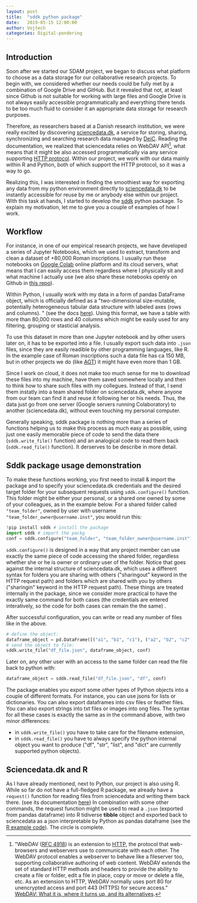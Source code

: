 ```yaml
---
layout: post
title:  "sddk python package"
date:   2019-05-15 12:00:00
author: Vojtech
categories: Digital-pondering
---
```


## Introduction

Soon after we started our SDAM project, we began to discuss what platform to choose as a  data storage for our collaborative research projects. To begin with, we considered whether our needs could be fully met by a combination of Google Drive and GitHub. But it revealed that not, at least since Github is not suitable for working with large files and Google Drive is not always easily accessible programmatically and everything there tends to be too much fluid to consider it an appropriate data storage for research purposes. 

Therefore, as researchers based at a Danish research institution, we were really excited by discovering [sciencedata.dk](https://www.deic.dk/en/data_deic_dk), a service for storing, sharing, synchronizing and searching research data managed by [DeiC](https://www.deic.dk/en).  Reading the documentation, we realized that  sciencedata relies on WebDAV API[^1], what means that it might be also  accessed programmatically via any service supporting [HTTP protocol](https://en.wikipedia.org/wiki/Hypertext_Transfer_Protocol#Request_message). Within our project, we work with our data mainly within R and Python,  both of which support the HTTP protocol, so it was a way to go.

Realizing this, I was interested in finding the smoothiest way for exporting any data from my python environment directly to [sciencedata.dk](https://www.deic.dk/en/data_deic_dk) to be instantly accessible for reuse by me or anybody else within our project. With this task at hands, I started to develop the [sddk](https://github.com/sdam-au/sddk_py) python package. To explain my motivation, let me to give you a couple of examples of how I work.

## Workflow

For instance, in one of our empirical research projects, we have developed a series of Jupyter Notebooks,  which we used to extract, transform and clean a dataset of +80,000 Roman inscriptions. I usually run these notebooks on [Google Colab](https://colab.research.google.com/github/tensorflow/examples/blob/master/courses/udacity_intro_to_tensorflow_for_deep_learning/l01c01_introduction_to_colab_and_python.ipynb) online platform and its cloud servers, what means that I can easily access them regardless where I physically sit and what machine I actually use (we also share these notebooks openly on Github in [this repo]( https://github.com/sdam-au/edh_workflow)).

Within Python, I usually work with my data in a form of pandas DataFrame object, which is officially defined as a "two-dimensional size-mutable, potentially heterogeneous tabular data structure with labeled axes (rows and columns). " (see the docs [here](https://pandas.pydata.org/pandas-docs/version/0.23.1/generated/pandas.DataFrame.html)). Using this format, we have a table with more than 80,000 rows and 40 columns which might be easily used for any filtering, grouping or stasticial analysis.

To use this dataset in more than one Jupyter notebook and by other users later on, it has to be exported into a file.  I usually export such data into `.json` files, since they are easily readible by other programming languages, like R. In the example case of Roman inscriptions such a data file has ca 150 MB, but in other projects we do (like [AGT]( https://github.com/sdam-au/AGT_ETL)) it might have even more than 1 GB. 

Since I work on cloud, it does not make too much sense for me to download these files into my machine, have them saved somewhere locally and then to think how to share such files with my collegues. Instead of that, I send them instatly into a team shared folder on sciencedata.dk, where anyone from our team can find it and reuse it following her or his needs. Thus, the data just go from one server (Google servers running Colaboratory) to another (sciencedata.dk), without even touching my personal computer.

Generally speaking, sddk package is nothing more than a series of functions helping us to make this process as much easy as possible, using just one easily memorable piece of code to send the data there (`sddk.write_file()` function) and an analogical code to read them back (`sddk.read_file()` function). It derserves to be describe in more detail.

## Sddk package usage demonstration

To make these functions working, you first need to install & import the package and to specify your sciencedata.dk credentials and the desired target folder for your subsequent requests using  `sddk.configure()` function. This folder might be either your personal, or a shared one owned by some of your colleagues, as in the example below. For a shared folder called `"team_folder"`, owned by user with username `"team_folder_owner@username.inst"`, you would run this:

```python
!pip install sddk # install the package
import sddk # import the packg
conf = sddk.configure("team_folder", "team_folder_owner@username.inst")
```

`sddk.configure()` is designed in a way that any project member can use exactly the same piece of code accessing the shared folder, regardless whether she or he is owner or ordinary user of the folder. Notice  that goes against the internal structure of  sciencedata.dk, which uses a different syntax for folders you are sharing with others ("sharingout" keyword in the HTTP request path) and folders which are shared with you by others ("sharingin" keyword in the HTTP request path).  These things are treated internally in the package, since we consider more  practical to have the exactly same command for both cases (the credentials are entered interatively, so the code for both cases can remain the the same) .

After successful configuration, you can write or read any number of files like in the above.

```python
# define the object:
dataframe_object = pd.DataFrame([("a1", "b1", "c1"), ("a2", "b2", "c2")], columns=["a", "b", "c"]) 
# send the object to file:
sddk.write_file("df_file.json", dataframe_object, conf)
```

Later on, any other user with an access to the same folder can read the file back to python with:

```python
dataframe_object = sddk.read_file("df_file.json", "df", conf)
```

The package enables you export some other types of Python objects into a couple of different formats. For instance, you can use jsons for lists or dictionaries. You can also export dataframes into csv files or feather files. You can also export strings into txt files or images into ong files. The syntax for all these cases is exactly the same as in the command above, with two minor differences:

* in `sddk.write_file()` you have to take care for the filename extension,
* in `sddk.read_file()` you have to always specify the python internal object you want to produce ("df", "str", "list", and "dict" are currently supported python objects).

## Sciencedata.dk and R

As I have already mentioned, next to Python, our project is also using R. While so far do not have a full-fledged R package, we already have a `request()` function for reading files from sciencedata and writing them back there. (see its documentation [here](https://mplex.github.io/cedhar/Sciencedata_dk.html#method-put)) In combination with some other commands, the request function might be used to read a `.json` (exported from pandas dataframe) into R tidiverse **tibble** object and exported back to sciencedata as a json interpretable by Python as pandas dataframe (see the [R example code](https://github.com/sdam-au/R_code/blob/master/EDH_to_tibble.R)). The circle is complete.



[^1]: "WebDAV ([RFC 4918](https://tools.ietf.org/html/rfc4918)) is an extension to [HTTP](https://en.wikipedia.org/wiki/Hypertext_Transfer_Protocol), the protocol that web-browsers and webservers use to communicate with each other. The WebDAV protocol enables a webserver to behave like a fileserver too, supporting collaborative authoring of web content. WebDAV extends the set of standard HTTP methods and headers to provide the ability to create a file or folder, edit a file in place, copy or move or delete a file, etc. As an extension to HTTP, WebDAV normally uses port 80 for unencrypted access and port 443 (HTTPS) for secure access." [WebDAV: What it is, where it turns up, and its alternatives](https://www.comparitech.com/net-admin/webdav/).

